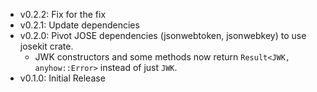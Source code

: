 - v0.2.2: Fix for the fix
- v0.2.1: Update dependencies
- v0.2.0: Pivot JOSE dependencies (jsonwebtoken, jsonwebkey) to use josekit crate.
  - JWK constructors and some methods now return `Result<JWK, anyhow::Error>`
    instead of just `JWK`.
- v0.1.0: Initial Release

